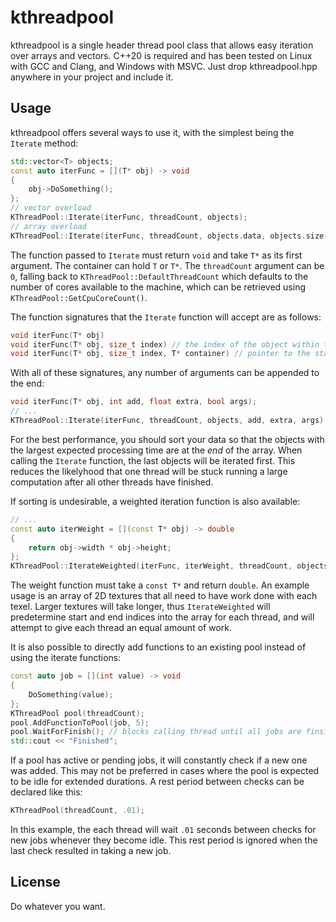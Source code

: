 # kthreadpool
kthreadpool is a single header thread pool class that allows easy iteration over arrays and vectors. C++20 is required and has been tested on Linux with GCC and Clang, and Windows with MSVC. Just drop kthreadpool.hpp anywhere in your project and include it.

## Usage

kthreadpool offers several ways to use it, with the simplest being the `Iterate` method:
```cpp
std::vector<T> objects;
const auto iterFunc = [](T* obj) -> void
{
    obj->DoSomething();
};
// vector overload
KThreadPool::Iterate(iterFunc, threadCount, objects);
// array overload
KThreadPool::Iterate(iterFunc, threadCount, objects.data, objects.size());
```
The function passed to `Iterate` must return `void` and take `T*` as its first argument. The container can hold `T` or `T*`. The `threadCount` argument can be `0`, falling back to `KThreadPool::DefaultThreadCount` which defaults to the number of cores available to the machine, which can be retrieved using `KThreadPool::GetCpuCoreCount()`. 

The function signatures that the `Iterate` function will accept are as follows:
```cpp
void iterFunc(T* obj)
void iterFunc(T* obj, size_t index) // the index of the object within the container
void iterFunc(T* obj, size_t index, T* container) // pointer to the start of the container
```
With all of these signatures, any number of arguments can be appended to the end:
```cpp
void iterFunc(T* obj, int add, float extra, bool args);
// ...
KThreadPool::Iterate(iterFunc, threadCount, objects, add, extra, args);
```
For the best performance, you should sort your data so that the objects with the largest expected processing time are at the *end* of the array. When calling the `Iterate` function, the last objects will be iterated first. This reduces the likelyhood that one thread will be stuck running a large computation after all other threads have finished.

If sorting is undesirable, a weighted iteration function is also available:
```cpp
// ...
const auto iterWeight = [](const T* obj) -> double
{
    return obj->width * obj->height;
};
KThreadPool::IterateWeighted(iterFunc, iterWeight, threadCount, objects);
```
The weight function must take a `const T*` and return `double`. An example usage is an array of 2D textures that all need to have work done with each texel. Larger textures will take longer, thus `IterateWeighted` will predetermine start and end indices into the array for each thread, and will attempt to give each thread an equal amount of work.

It is also possible to directly add functions to an existing pool instead of using the iterate functions:
```cpp
const auto job = [](int value) -> void
{
    DoSomething(value);
};
KThreadPool pool(threadCount);
pool.AddFunctionToPool(job, 5);
pool.WaitForFinish(); // blocks calling thread until all jobs are finsihed
std::cout << "Finished";
```

If a pool has active or pending jobs, it will constantly check if a new one was added. This may not be preferred in cases where the pool is expected to be idle for extended durations. A rest period between checks can be declared like this:
```cpp
KThreadPool(threadCount, .01);
```
In this example, the each thread will wait `.01` seconds between checks for new jobs whenever they become idle. This rest period is ignored when the last check resulted in taking a new job.

## License

Do whatever you want.
